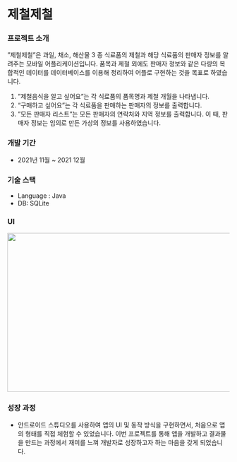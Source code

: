 # 제철제철

### 프로젝트 소개
”제철제철”은 과일, 채소, 해산물 3 종 식료품의 제철과 해당 식료품의 판매자 정보를 알려주는 모바일 어플리케이션입니다. 품목과 제철 외에도 판매자 정보와 같은 다량의 복합적인 데이터를 데이터베이스를 이용해 정리하여 어플로 구현하는 것을 목표로 하였습니다.
1. ”제철음식을 알고 싶어요”는 각 식료품의 품목명과 제철 개월을 나타냅니다.
2. “구매하고 싶어요”는 각 식료품을 판매하는 판매자의 정보를 출력합니다.
3.  ”모든 판매자 리스트”는 모든 판매자의 연락처와 지역 정보를 출력합니다. 이 때, 판매자 정보는 임의로 만든 가상의 정보를 사용하였습니다.

### 개발 기간
- 2021년 11월 ~ 2021 12월
### 기술 스택
  - Language : Java
  - DB: SQLite 
### UI
<img width="800" height="360" src="https://github.com/LeeHongYul/TIL/assets/117960228/23e2aee2-613f-42d7-984f-98ff30d590df"> 


### 성장 과정
- 안드로이드 스튜디오를 사용하여 앱의 UI 및 동작 방식을 구현하면서, 처음으로 앱의 형태를 직접 체험할 수 있었습니다. 이번 프로젝트를 통해 앱을 개발하고 결과물을 만드는 과정에서 재미를 느껴 개발자로 성장하고자 하는 마음을 갖게 되었습니다.
